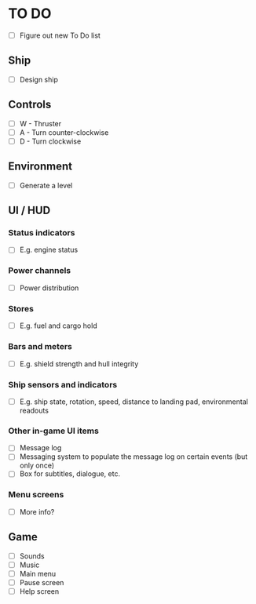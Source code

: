 # TO DO

- [ ] Figure out new To Do list

## Ship

- [ ] Design ship

## Controls

- [ ] W - Thruster
- [ ] A - Turn counter-clockwise
- [ ] D - Turn clockwise

## Environment

- [ ] Generate a level

## UI / HUD

### Status indicators

- [ ] E.g. engine status

### Power channels

- [ ] Power distribution

### Stores

- [ ] E.g. fuel and cargo hold

### Bars and meters

- [ ] E.g. shield strength and hull integrity

### Ship sensors and indicators

- [ ] E.g. ship state, rotation, speed, distance to landing pad, environmental readouts

### Other in-game UI items

- [ ] Message log
- [ ] Messaging system to populate the message log on certain events (but only once)
- [ ] Box for subtitles, dialogue, etc.

### Menu screens

- [ ] More info?

## Game

- [ ] Sounds
- [ ] Music
- [ ] Main menu
- [ ] Pause screen
- [ ] Help screen

